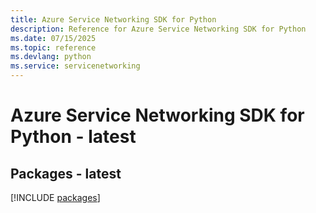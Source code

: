 ```yaml
---
title: Azure Service Networking SDK for Python
description: Reference for Azure Service Networking SDK for Python
ms.date: 07/15/2025
ms.topic: reference
ms.devlang: python
ms.service: servicenetworking
---
```

# Azure Service Networking SDK for Python - latest
## Packages - latest
[!INCLUDE [packages](service-networking-index.md)]